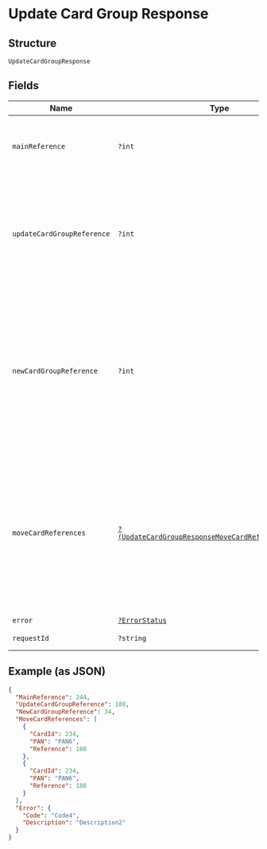 
# Update Card Group Response

## Structure

`UpdateCardGroupResponse`

## Fields

| Name | Type | Tags | Description | Getter | Setter |
|  --- | --- | --- | --- | --- | --- |
| `mainReference` | `?int` | Optional | Reference number for tracking the overall request.<br>The value will be null when the validation fails. | getMainReference(): ?int | setMainReference(?int mainReference): void |
| `updateCardGroupReference` | `?int` | Optional | Reference number for tracking the execution of terminate card-group request.<br>Reference number will be null when the validations fail or TerminateCardGroup in the request object is false. | getUpdateCardGroupReference(): ?int | setUpdateCardGroupReference(?int updateCardGroupReference): void |
| `newCardGroupReference` | `?int` | Optional | Reference number for tracking the execution of new card group creation in the case when the cards in the terminating card-group have to be moved to a new card-group.<br>Reference number will be null when the validations fail or new card-group creation is not requested. | getNewCardGroupReference(): ?int | setNewCardGroupReference(?int newCardGroupReference): void |
| `moveCardReferences` | [`?(UpdateCardGroupResponseMoveCardReferencesItems[])`](../../doc/models/update-card-group-response-move-card-references-items.md) | Optional | List of cards submitted successfully for processing the move to the target card-group or to change card-group to null.<br>This list will be empty when the validations fail or there are no cards in the card-group that is getting terminated or MoveCards in the request object is false | getMoveCardReferences(): ?array | setMoveCardReferences(?array moveCardReferences): void |
| `error` | [`?ErrorStatus`](../../doc/models/error-status.md) | Optional | - | getError(): ?ErrorStatus | setError(?ErrorStatus error): void |
| `requestId` | `?string` | Optional | API Request ID | getRequestId(): ?string | setRequestId(?string requestId): void |

## Example (as JSON)

```json
{
  "MainReference": 244,
  "UpdateCardGroupReference": 188,
  "NewCardGroupReference": 34,
  "MoveCardReferences": [
    {
      "CardId": 234,
      "PAN": "PAN6",
      "Reference": 188
    },
    {
      "CardId": 234,
      "PAN": "PAN6",
      "Reference": 188
    }
  ],
  "Error": {
    "Code": "Code4",
    "Description": "Description2"
  }
}
```

